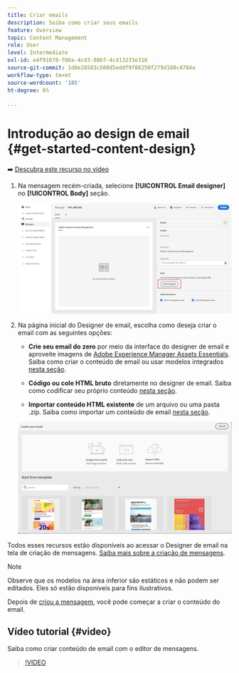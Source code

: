 ```yaml
---
title: Criar emails
description: Saiba como criar seus emails
feature: Overview
topic: Content Management
role: User
level: Intermediate
exl-id: e4f91870-f06a-4cd3-98b7-4c413233e310
source-git-commit: 1d0e28583c500d5eddf9f88250f279d188c4784a
workflow-type: tm+mt
source-wordcount: '185'
ht-degree: 6%

---
```


# Introdução ao design de email {#get-started-content-design}

➡️ [Descubra este recurso no vídeo](#video)

1. Na mensagem recém-criada, selecione **[!UICONTROL Email designer]** no **[!UICONTROL Body]** seção.

   ![](assets/import-html_1.png)

1. Na página inicial do Designer de email, escolha como deseja criar o email com as seguintes opções:

   * **Crie seu email do zero** por meio da interface do designer de email e aproveite imagens de [Adobe Experience Manager Assets Essentials](assets-essentials.md). Saiba como criar o conteúdo de email ou usar modelos integrados [nesta seção](create-email-content.md).

   * **Código ou cole HTML bruto** diretamente no designer de email. Saiba como codificar seu próprio conteúdo [nesta seção](code-content.md).

   * **Importar conteúdo HTML existente** de um arquivo ou uma pasta .zip. Saiba como importar um conteúdo de email [nesta seção](existing-content.md).

   ![](assets/email_designer_25.png)

Todos esses recursos estão disponíveis ao acessar o Designer de email na tela de criação de mensagens. [Saiba mais sobre a criação de mensagens](../messages/get-started-content.md).

>[!NOTE]
>
>Observe que os modelos na área inferior são estáticos e não podem ser editados. Eles só estão disponíveis para fins ilustrativos.
>
>Depois de [criou a mensagem](../messages/get-started-content.md), você pode começar a criar o conteúdo do email.

## Vídeo tutorial {#video}

Saiba como criar conteúdo de email com o editor de mensagens.

>[!VIDEO](https://video.tv.adobe.com/v/334150?quality=12)